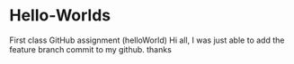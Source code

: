 # Hello-Worlds
First class GitHub assignment (helloWorld)
Hi all, I was just able to add the feature branch commit to my github. thanks
